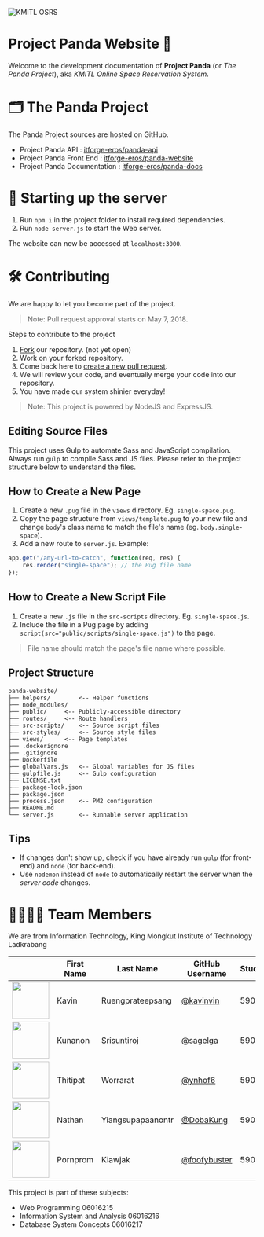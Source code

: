 ![KMITL OSRS](https://zartre.com/files/KMITL-OSRS.png)
# Project Panda Website 🐼

Welcome to the development documentation of **Project Panda** (or _The Panda Project_), aka _KMITL Online Space Reservation System_.

# 🗂 The Panda Project
The Panda Project sources are hosted on GitHub.

* Project Panda API : [itforge-eros/panda-api](https://github.com/itforge-eros/panda-api)
* Project Panda Front End : [itforge-eros/panda-website](https://github.com/itforge-eros/panda-website)
* Project Panda Documentation : [itforge-eros/panda-docs](https://github.com/itforge-eros/panda-docs)

# 🚀 Starting up the server

1. Run `npm i` in the project folder to install required dependencies.
2. Run `node server.js` to start the Web server.

The website can now be accessed at `localhost:3000`.

# 🛠 Contributing
We are happy to let you become part of the project.

> Note: Pull request approval starts on May 7, 2018.

Steps to contribute to the project
1. [Fork](https://help.github.com/articles/fork-a-repo/) our repository. (not yet open)
2. Work on your forked repository.
3. Come back here to [create a new pull request](https://help.github.com/articles/creating-a-pull-request/).
4. We will review your code, and eventually merge your code into our repository.
5. You have made our system shinier everyday!

> Note: This project is powered by NodeJS and ExpressJS.

## Editing Source Files

This project uses Gulp to automate Sass and JavaScript compilation. Always run `gulp` to compile Sass and JS files. Please refer to the project structure below to understand the files.

## How to Create a New Page

1. Create a new `.pug` file in the `views` directory. Eg. `single-space.pug`.
2. Copy the page structure from `views/template.pug` to your new file and change `body`'s class name to match the file's name (eg. `body.single-space`).
3. Add a new route to `server.js`. Example:

```javascript
app.get("/any-url-to-catch", function(req, res) {
	res.render("single-space"); // the Pug file name
});
```

## How to Create a New Script File

1. Create a new `.js` file in the `src-scripts` directory. Eg. `single-space.js`.
2. Include the file in a Pug page by adding `script(src="public/scripts/single-space.js")` to the page.

> File name should match the page's file name where possible.

## Project Structure

```
panda-website/
├── helpers/		<-- Helper functions
├── node_modules/
├── public/		<-- Publicly-accessible directory
├── routes/		<-- Route handlers
├── src-scripts/	<-- Source script files
├── src-styles/		<-- Source style files
├── views/		<-- Page templates
├── .dockerignore
├── .gitignore
├── Dockerfile
├── globalVars.js	<-- Global variables for JS files
├── gulpfile.js		<-- Gulp configuration
├── LICENSE.txt
├── package-lock.json
├── package.json
├── process.json	<-- PM2 configuration
├── README.md
└── server.js		<-- Runnable server application
```

## Tips

* If changes don't show up, check if you have already run `gulp` (for front-end) and `node` (for back-end).
* Use `nodemon` instead of `node` to automatically restart the server when the _server code_ changes.

# 👨‍👩‍👧‍👦 Team Members
We are from Information Technology, King Mongkut Institute of Technology Ladkrabang

||First Name|Last Name|GitHub Username|Student ID|
|:-:|--|------|---------------|---------|
|<img src="https://avatars1.githubusercontent.com/u/20960087" width="75px">|Kavin|Ruengprateepsang|[@kavinvin](https://github.com/kavinvin)|59070009|
|<img src="https://avatars3.githubusercontent.com/u/13056824" width="75px">|Kunanon|Srisuntiroj|[@sagelga](https://github.com/sagelga)|59070022|
|<img src="https://avatars2.githubusercontent.com/u/22119886" width="75px">|Thitipat|Worrarat|[@ynhof6](https://github.com/ynhof6)|59070043|
|<img src="https://avatars0.githubusercontent.com/u/3814520" width="75px">|Nathan|Yiangsupapaanontr|[@DobaKung](https://github.com/DobaKung)|59070087|
|<img src="https://avatars1.githubusercontent.com/u/20330195" width="75px">|Pornprom|Kiawjak|[@foofybuster](https://github.com/foofybuster)|59070113|

This project is part of these subjects:
- Web Programming 06016215
- Information System and Analysis 06016216
- Database System Concepts 06016217
